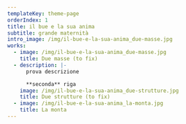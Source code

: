 ```yaml
---
templateKey: theme-page
orderIndex: 1
title: il bue e la sua anima
subtitle: grande maternità
intro_image: /img/il-bue-e-la-sua-anima_due-masse.jpg
works:
  - image: /img/il-bue-e-la-sua-anima_due-masse.jpg
    title: Due masse (to fix)
  - description: |-
      prova descrizione

      **seconda** riga
    image: /img/il-bue-e-la-sua-anima_due-strutture.jpg
    title: Due strutture (to fix)
  - image: /img/il-bue-e-la-sua-anima_la-monta.jpg
    title: La monta
---
```


